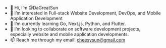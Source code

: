 - 👋 Hi, I’m @DaGreatSun
- 👀 I’m interested in Full-stack Website Development, DevOps, and Mobile Application Development
- 🌱 I’m currently learning Go, Next.js, Python, and Flutter.
- 💞️ I’m looking to collaborate on software development projects, especially website and mobile application developments.
- 📫 Reach me through my email! cheesysun@gmail.com

<!---
DaGreatSun/DaGreatSun is a ✨ special ✨ repository because its `README.md` (this file) appears on your GitHub profile.
You can click the Preview link to take a look at your changes.
--->
